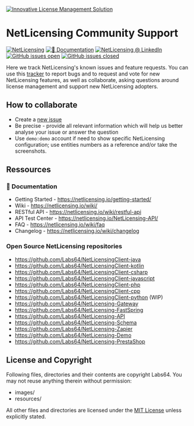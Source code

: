 <a href="https://netlicensing.io"><img src="https://netlicensing.io/img/netlicensing-stage-twitter.jpg" alt="Innovative License Management Solution"></a>

# NetLicensing Community Support

[![NetLicensing](https://img.shields.io/badge/NetLicensing-IO-E14817.svg?logo=NetLicensing)](https://netlicensing.io)
[![📖 Documentation](https://img.shields.io/badge/📖%20Documentation-Wiki-AB6543.svg)](https://netlicensing.io/wiki/)
[![NetLicensing @ LinkedIn](https://img.shields.io/badge/NetLicensing-0077B5.svg?logo=LinkedIn)](https://www.linkedin.com/showcase/netlicensing)
[![GitHub issues open](https://img.shields.io/github/issues/Labs64/NetLicensing-Community.svg?maxAge=7776000)](https://github.com/Labs64/NetLicensing-Community/issues) 
[![GitHub issues closed](https://img.shields.io/github/issues-closed-raw/Labs64/NetLicensing-Community.svg?maxAge=7776000)](https://github.com/Labs64/NetLicensing-Community/issues?q=is%3Aissue+is%3Aclosed)

Here we track NetLicensing's known issues and feature requests. You can use this [tracker](https://github.com/Labs64/NetLicensing-Community/issues) to report bugs and to request and vote for new NetLicensing features, as well as collaborate, asking questions around license management and support new NetLicensing adopters.


## How to collaborate

- Create a [new issue](https://github.com/Labs64/NetLicensing-Community/issues/new/choose)
- Be precise - provide all relevant information which will help us better analyse your issue or answer the question
- Use `demo:demo` account if need to show specific NetLicensing configuration; use entities numbers as a reference and/or take the screenshots.


## Ressources

### 📖 Documentation

- Getting Started - https://netlicensing.io/getting-started/
- Wiki - https://netlicensing.io/wiki/
- RESTful API - https://netlicensing.io/wiki/restful-api
- API Test Center - https://netlicensing.io/NetLicensing-API/
- FAQ - https://netlicensing.io/wiki/faq
- Changelog - https://netlicensing.io/wiki/changelog

### Open Source NetLicensing repositories

- https://github.com/Labs64/NetLicensingClient-java
- https://github.com/Labs64/NetLicensingClient-kotlin
- https://github.com/Labs64/NetLicensingClient-csharp
- https://github.com/Labs64/NetLicensingClient-javascript
- https://github.com/Labs64/NetLicensingClient-php
- https://github.com/Labs64/NetLicensingClient-cpp
- https://github.com/Labs64/NetLicensingClient-python (WIP)
- https://github.com/Labs64/NetLicensing-Gateway
- https://github.com/Labs64/NetLicensing-FastSpring
- https://github.com/Labs64/NetLicensing-API
- https://github.com/Labs64/NetLicensing-Schema
- https://github.com/Labs64/NetLicensing-Zapier
- https://github.com/Labs64/NetLicensing-Demo
- https://github.com/Labs64/NetLicensing-PrestaShop


## License and Copyright

Following files, directories and their contents are copyright Labs64. You may not reuse anything therein without permission:

* images/
* resources/

All other files and directories are licensed under the [MIT License](LICENSE) unless explicitly stated.

